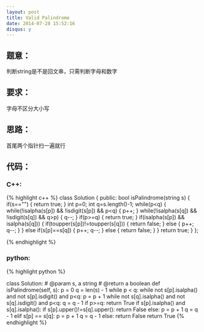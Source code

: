 ```yaml
---
layout: post
title: Valid Palindrome
date: 2014-07-28 15:52:16
disqus: y
---
```


## 题意：
判断string是不是回文串，只需判断字母和数字

## 要求：
字母不区分大小写

## 思路：
首尾两个指针扫一遍就行

## 代码：

### C++:

{% highlight c++ %}
class Solution {
public:
    bool isPalindrome(string s) {
        if(s=="")
        {
            return true;
        }
        int p=0;
        int q=s.length()-1;
        while(p<q)
        {
            while(!isalpha(s[p]) && !isdigit(s[p]) && p<q)
            {
                p++;
            }
            while(!isalpha(s[q]) && !isdigit(s[q]) && q>p)
            {
                q--;
            }
            if(p>=q)
            {
                return true;
            }
            if(isalpha(s[p]) && isalpha(s[q]))
            {
                if(toupper(s[p])!=toupper(s[q]))
                {
                    return false;
                }
                else
                {
                    p++;
                    q--;
                }
            }
            else if(s[p]==s[q])
            {
                p++;
                q--;
            }
            else
            {
                return false;
            }
        }
        return true;
    }
};


 {% endhighlight %}
### python:

{% highlight python %}

class Solution:
    # @param s, a string
    # @return a boolean
    def isPalindrome(self, s):
        p = 0
        q = len(s) - 1
        while p < q:
            while not s[p].isalpha() and not s[p].isdigit() and p<q:
                p = p + 1
            while not s[q].isalpha() and not s[q].isdigit() and p<q:
                q = q - 1
            if p>=q:
                return True
            if s[p].isalpha() and s[q].isalpha():
                if s[p].upper()!=s[q].upper():
                    return False
                else:
                    p = p + 1
                    q = q - 1
            elif s[p] == s[q]:
                p = p + 1
                q = q - 1
            else:
                return False
        return True
 {% endhighlight %}
